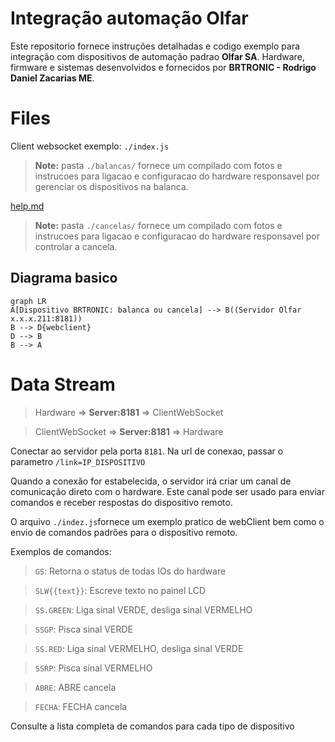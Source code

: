 # Integração automação Olfar

Este repositorio fornece instruções detalhadas e codigo exemplo para integração com dispositivos de automação padrao **Olfar SA**. Hardware, firmware e sistemas desenvolvidos e fornecidos por **BRTRONIC - Rodrigo Daniel Zacarias ME**.


# Files

Client websocket exemplo: `./index.js`

> **Note:** pasta `./balancas/` fornece um compilado com fotos e instrucoes para ligacao e configuracao do hardware responsavel por gerenciar os dispositivos na balanca.

[help.md](./balancas/help.md)

> **Note:** pasta `./cancelas/` fornece um compilado com fotos e instrucoes para ligacao e configuracao do hardware responsavel por controlar a cancela.

## Diagrama basico
```mermaid
graph LR
A[Dispositivo BRTRONIC: balanca ou cancela] --> B((Servidor Olfar x.x.x.211:8181))
B --> D{webclient}
D --> B
B --> A
```

# Data Stream

> Hardware => **Server:8181** => ClientWebSocket

> ClientWebSocket => **Server:8181** => Hardware

Conectar ao servidor pela porta `8181`. Na url de conexao, passar o parametro `/link=IP_DISPOSITIVO`

Quando a conexão for estabelecida, o servidor irá criar um canal de comunicação direto com o hardware. Este canal pode ser usado para enviar comandos e receber respostas do dispositivo remoto.

O arquivo `./indez.js`fornece um exemplo pratico de webClient bem como o envio de comandos padrões para o dispositivo remoto.

Exemplos de comandos: 

> `GS`: Retorna o status de todas IOs do hardware

> `SLW{{text}}`: Escreve texto no painel LCD

> `SS.GREEN`: Liga sinal VERDE, desliga sinal VERMELHO

> `SSGP`: Pisca sinal VERDE

> `SS.RED`: Liga sinal VERMELHO, desliga sinal VERDE

> `SSRP`: Pisca sinal VERMELHO

> `ABRE`: ABRE cancela

> `FECHA`: FECHA cancela


Consulte a lista completa de comandos para cada tipo de dispositivo